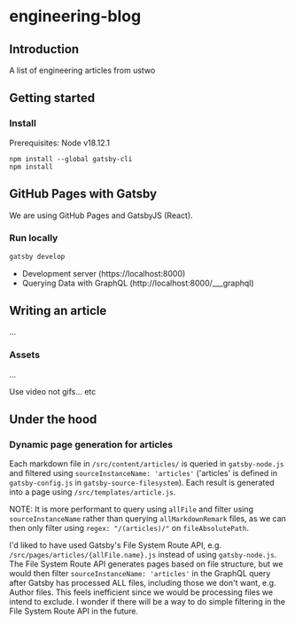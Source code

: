 # engineering-blog

## Introduction

A list of engineering articles from ustwo

## Getting started

### Install

Prerequisites: Node v18.12.1 

```
npm install --global gatsby-cli
npm install
```

## GitHub Pages with Gatsby

We are using GitHub Pages and GatsbyJS (React).

### Run locally

```bash
gatsby develop
```
- Development server (https://localhost:8000)
- Querying Data with GraphQL (http://localhost:8000/___graphql)

## Writing an article

...

### Assets

...

Use video not gifs... etc

## Under the hood

### Dynamic page generation for articles

Each markdown file in `/src/content/articles/` is queried in `gatsby-node.js` and filtered using `sourceInstanceName: 'articles'` ('articles' is defined in `gatsby-config.js` in `gatsby-source-filesystem`). Each result is generated into a page using `/src/templates/article.js`. 

NOTE: It is more performant to query using `allFile` and filter using `sourceInstanceName` rather than querying `allMarkdownRemark` files, as we can then only filter using `regex: "/(articles)/"` on `fileAbsolutePath`. 

I'd liked to have used Gatsby's File System Route API, e.g. `/src/pages/articles/{allFile.name}.js` instead of using `gatsby-node.js`. The File System Route API generates pages based on file structure, but we would then filter `sourceInstanceName: 'articles'` in the GraphQL query after Gatsby has processed ALL files, including those we don't want, e.g. Author files. This feels inefficient since we would be processing files we intend to exclude. I wonder if there will be a way to do simple filtering in the File System Route API in the future.
